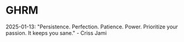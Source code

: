 # GHRM

2025-01-13: "Persistence. Perfection. Patience. Power. Prioritize your passion. It keeps you sane." - Criss Jami